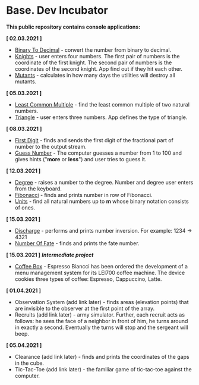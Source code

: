 # Base. Dev Incubator
**This public repository contains console applications:**

**[ 02.03.2021 ]**

* [Binary To Decimal](https://github.com/zadziarnouksi-taras/basic/blob/main/homework1/binaryToDecimal.cpp "Binary To Decimal") - convert the number from binary to decimal.
* [Knights](https://github.com/zadziarnouksi-taras/basic/blob/main/homework1/knights.cpp
  "Knights") - user enters four numbers. The first pair of numbers is the coordinate of the first knight. The second pair of numbers is the coordinates of the second knight. App find out if they hit each other.
* [Mutants](https://github.com/zadziarnouksi-taras/basic/blob/main/homework1/mutants.cpp "Mutants") - calculates in how many days the utilities will destroy all mutants.

**[ 05.03.2021 ]**

* [Least Common Multiple](https://github.com/zadziarnouksi-taras/basic/blob/main/homework2/lcm.cpp "Least Common Multiple") - find the least common multiple of two natural numbers.
*  [Triangle](https://github.com/zadziarnouksi-taras/basic/blob/main/homework2/triangle.cpp "Triangle") - user enters three numbers. App defines the type of triangle.

**[ 08.03.2021 ]**

* [First Digit](https://github.com/zadziarnouksi-taras/basic/blob/main/homework3/digit.cpp "First Digit") - finds and sends the first digit of the fractional part of number to the output stream.
* [Guess Number](https://github.com/zadziarnouksi-taras/basic/blob/main/homework3/guessNumber.cpp "Guess Number") - The computer guesses a number from 1 to 100 and gives hints ("**more** or **less**") and user tries to guess it.


**[ 12.03.2021 ]**

* [Degree](https://github.com/zadziarnouksi-taras/basic/blob/main/homework4/degree.cpp "Degree") - raises a number to the degree. Number and degree user enters from the keyboard.
* [Fibonacci](https://github.com/zadziarnouksi-taras/basic/blob/main/homework4/fibonacci.cpp "Fibonacci") - finds and prints number in row of Fibonacci.
* [Units](https://github.com/zadziarnouksi-taras/basic/blob/main/homework4/units.cpp "Units") -  find all natural numbers up to **m** whose binary notation consists of ones.

**[ 15.03.2021 ]**

* [Discharge](https://github.com/zadziarnouksi-taras/basic/blob/main/homework5/discharge.cpp "Discharge") - performs and prints number inversion. For example: 1234 -> 4321
* [Number Of Fate](https://github.com/zadziarnouksi-taras/basic/blob/main/homework5/numberOfFate.cpp "Number Of Fate") - finds and prints the fate number.

**[ 15.03.2021 ]** ***Intermediate project***

* [Coffee Box](https://github.com/zadziarnouksi-taras/coffee-box "Coffee Box") - Espresso Biancci has been ordered the development of a menu management system for its LEI700 coffee machine. The device cookies three types of coffee: Espresso, Cappuccino, Latte.

**[ 01.04.2021 ]**
* Observation System (add link later) - finds areas (elevation points) that are invisible to the observer at the first point of the array.
* Recruits (add link later) - army simulator. Further, each recruit acts as follows: he sees the face of a neighbor in front of him, he turns around in exactly a second. Eventually the turns will stop and the sergeant will beep.

**[ 05.04.2021 ]**
* Clearance (add link later) - finds and prints the coordinates of the gaps in the cube.
* Tic-Tac-Toe (add link later) - the familiar game of tic-tac-toe against the computer.



